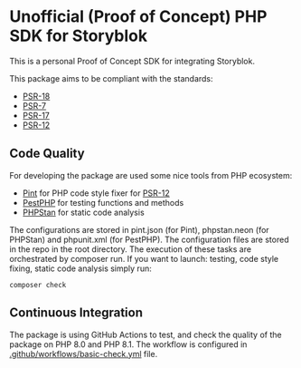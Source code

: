 # Unofficial (Proof of Concept) PHP SDK for Storyblok

This is a personal Proof of Concept SDK for integrating Storyblok.

This package aims to be compliant with the standards:
- [PSR-18](https://www.php-fig.org/psr/psr-18/)
- [PSR-7](https://www.php-fig.org/psr/psr-7/)
- [PSR-17](https://www.php-fig.org/psr/psr-17/)
- [PSR-12](https://www.php-fig.org/psr/psr-12/)

## Code Quality
For developing the package are used some nice tools from PHP ecosystem:

- [Pint](https://github.com/laravel/pint) for PHP code style fixer for [PSR-12](https://www.php-fig.org/psr/psr-17/)
- [PestPHP](https://pestphp.com/) for testing functions and methods
- [PHPStan](https://phpstan.org/) for static code analysis

The configurations are stored in pint.json (for Pint), phpstan.neon (for PHPStan) and phpunit.xml (for PestPHP).
The configuration files are stored in the repo in the root directory.
The execution of these tasks are orchestrated by composer run.
If you want to launch: testing, code style fixing, static code analysis simply run:

```shell
composer check
```

## Continuous Integration
The package is using GitHub Actions to test, and check the quality of the package on PHP 8.0 and PHP 8.1.
The workflow is configured in [.github/workflows/basic-check.yml](.github/workflows/basic-check.yml) file.



